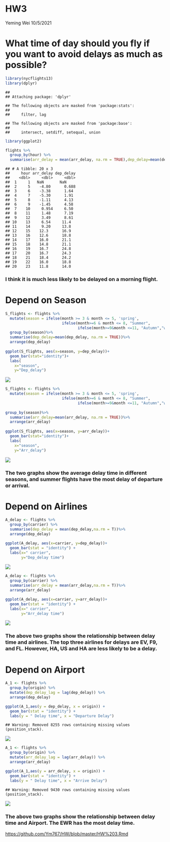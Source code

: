 HW3
================
Yeming Wei
10/5/2021

# What time of day should you fly if you want to avoid delays as much as possible?

``` r
library(nycflights13)
library(dplyr)
```

    ## 
    ## Attaching package: 'dplyr'

    ## The following objects are masked from 'package:stats':
    ## 
    ##     filter, lag

    ## The following objects are masked from 'package:base':
    ## 
    ##     intersect, setdiff, setequal, union

``` r
library(ggplot2)

flights %>%
  group_by(hour) %>%
  summarise(arr_delay = mean(arr_delay, na.rm = TRUE),dep_delay=mean(dep_delay, na.rm = TRUE))
```

    ## # A tibble: 20 x 3
    ##     hour arr_delay dep_delay
    ##    <dbl>     <dbl>     <dbl>
    ##  1     1   NaN       NaN    
    ##  2     5    -4.80      0.688
    ##  3     6    -3.38      1.64 
    ##  4     7    -5.30      1.91 
    ##  5     8    -1.11      4.13 
    ##  6     9    -1.45      4.58 
    ##  7    10     0.954     6.50 
    ##  8    11     1.48      7.19 
    ##  9    12     3.49      8.61 
    ## 10    13     6.54     11.4  
    ## 11    14     9.20     13.8  
    ## 12    15    12.3      16.9  
    ## 13    16    12.6      18.8  
    ## 14    17    16.0      21.1  
    ## 15    18    14.8      21.1  
    ## 16    19    16.7      24.8  
    ## 17    20    16.7      24.3  
    ## 18    21    18.4      24.2  
    ## 19    22    16.0      18.8  
    ## 20    23    11.8      14.0

### I think it is much less likely to be delayed on a morning flight.

# Depend on Season

``` r
S_flights <- flights %>%
  mutate(season = ifelse(month >= 3 & month <= 5, 'spring', 
                         ifelse(month>=6 & month <= 8, "Summer",
                                ifelse(month>=9&month <=11, "Autumn","winter"))))%>%
  group_by(season)%>%
  summarise(dep_delay=mean(dep_delay, na.rm = TRUE))%>%
  arrange(dep_delay)
  
ggplot(S_flights, aes(x=season, y=dep_delay))+
  geom_bar(stat="identity")+
  labs(
    x="season",
    y="Dep_delay")
```

![](HW-3_files/figure-gfm/unnamed-chunk-2-1.png)<!-- -->

``` r
S_flights <- flights %>%
  mutate(season = ifelse(month >= 3 & month <= 5, 'spring', 
                         ifelse(month>=6 & month <= 8, "Summer",
                                ifelse(month>=9&month <=11, "Autumn","winter"))))%>%
  
group_by(season)%>%
  summarise(arr_delay=mean(arr_delay, na.rm = TRUE))%>%
  arrange(arr_delay)
  
ggplot(S_flights, aes(x=season, y=arr_delay))+
  geom_bar(stat="identity")+
  labs(
    x="season",
    y="Arr_delay")
```

![](HW-3_files/figure-gfm/unnamed-chunk-3-1.png)<!-- -->

### The two graphs show the average delay time in different seasons, and summer flights have the most delay of departure or arrival.

# Depend on Airlines

``` r
A_delay <- flights %>%
  group_by(carrier) %>%
  summarise(dep_delay = mean(dep_delay,na.rm = T))%>%
  arrange(dep_delay)

ggplot(A_delay, aes(x=carrier, y=dep_delay))+
  geom_bar(stat = "identity") +
  labs(x=" carrier",
       y="Dep_delay time")
```

![](HW-3_files/figure-gfm/unnamed-chunk-4-1.png)<!-- -->

``` r
A_delay <- flights %>%
  group_by(carrier) %>%
  summarise(arr_delay = mean(arr_delay,na.rm = T))%>%
  arrange(arr_delay)

ggplot(A_delay, aes(x=carrier, y=arr_delay))+
  geom_bar(stat = "identity") +
  labs(x=" carrier",
       y="Arr_delay time")
```

![](HW-3_files/figure-gfm/unnamed-chunk-5-1.png)<!-- -->

### The above two graphs show the relationship between delay time and airlines. The top three airlines for delays are EV, F9, and FL. However, HA, US and HA are less likely to be a delay.

# Depend on Airport

``` r
A_1 <- flights %>%
  group_by(origin) %>%
  mutate(dep_delay_lag = lag(dep_delay)) %>%
  arrange(dep_delay) 

ggplot(A_1,aes(y = dep_delay, x = origin)) +
  geom_bar(stat = "identity") +
  labs(y = " Delay time", x = "Departure Delay")
```

    ## Warning: Removed 8255 rows containing missing values (position_stack).

![](HW-3_files/figure-gfm/unnamed-chunk-6-1.png)<!-- -->

``` r
A_1 <- flights %>%
  group_by(origin) %>%
  mutate(arr_delay_lag = lag(arr_delay)) %>%
  arrange(arr_delay) 

ggplot(A_1,aes(y = arr_delay, x = origin)) +
  geom_bar(stat = "identity") +
  labs(y = " Delay time", x = "Arrive Delay")
```

    ## Warning: Removed 9430 rows containing missing values (position_stack).

![](HW-3_files/figure-gfm/unnamed-chunk-7-1.png)<!-- -->

### The above two graphs show the relationship between delay time and Airport. The EWR has the most delay time.

<https://github.com/Ym767/HW/blob/master/HW%203.Rmd>
